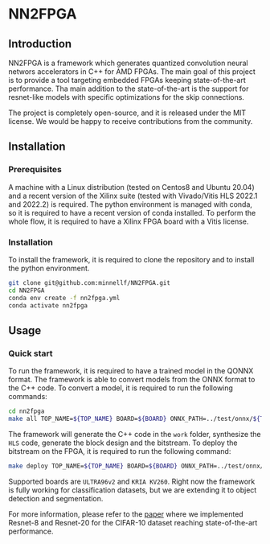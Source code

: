 # NN2FPGA
## Introduction
NN2FPGA is a framework which generates quantized convolution neural networs accelerators in C++ for AMD FPGAs.
The main goal of this project is to provide a tool targeting embedded FPGAs keeping state-of-the-art performance.
Tha main addition to the state-of-the-art is the support for resnet-like models with specific optimizations for the skip connections.

The project is completely open-source, and it is released under the MIT license.
We would be happy to receive contributions from the community.

## Installation
### Prerequisites
A machine with a Linux distribution (tested on Centos8 and Ubuntu 20.04) and a recent version of the Xilinx suite (tested with Vivado/Vitis HLS 2022.1 and 2022.2) is required.
The python environment is managed with conda, so it is required to have a recent version of conda installed.
To perform the whole flow, it is required to have a Xilinx FPGA board with a Vitis license.
### Installation
To install the framework, it is required to clone the repository and to install the python environment.
```bash
git clone git@github.com:minnellf/NN2FPGA.git
cd NN2FPGA
conda env create -f nn2fpga.yml
conda activate nn2fpga
```
## Usage
### Quick start
To run the framework, it is required to have a trained model in the QONNX format.
The framework is able to convert models from the ONNX format to the C++ code.
To convert a model, it is required to run the following commands:
```bash
cd nn2fpga
make all TOP_NAME=${TOP_NAME} BOARD=${BOARD} ONNX_PATH=../test/onnx/${TOP_NAME}.onnx DATASET=cifar10 
```
The framework will generate the C++ code in the `work` folder, synthesize the `HLS` code, generate the block design and the bitstream.
To deploy the bitstream on the FPGA, it is required to run the following command:
```bash
make deploy TOP_NAME=${TOP_NAME} BOARD=${BOARD} ONNX_PATH=../test/onnx/${TOP_NAME}.onnx DATASET=cifar10 
```
Supported boards are `ULTRA96v2` and `KRIA KV260`.
Right now the framework is fully working for classification datasets, but we are extending it to object detection and segmentation.

For more information, please refer to the [paper]() where we implemented Resnet-8 and Resnet-20 for the CIFAR-10 dataset reaching state-of-the-art performance.
